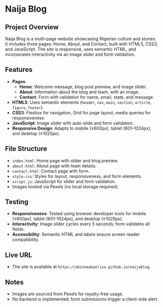 # Naija Blog

## Project Overview
Naija Blog is a multi-page website showcasing Nigerian culture and stories. It includes three pages: Home, About, and Contact, built with HTML5, CSS3, and JavaScript. The site is responsive, uses semantic HTML, and incorporates interactivity via an image slider and form validation.

## Features
- **Pages**:
  - **Home**: Welcome message, blog post preview, and image slider.
  - **About**: Information about the blog and team, with an image.
  - **Contact**: Form with validation for name, email, state, and message.
- **HTML5**: Uses semantic elements (`header`, `nav`, `main`, `section`, `article`, `figure`, `footer`).
- **CSS3**: Flexbox for navigation, Grid for page layout, media queries for responsiveness.
- **JavaScript**: Image slider with auto-slide and form validation.
- **Responsive Design**: Adapts to mobile (≤600px), tablet (601–1024px), and desktop (≥1025px).

## File Structure
- `index.html`: Home page with slider and blog preview.
- `about.html`: About page with team details.
- `contact.html`: Contact page with form.
- `style.css`: Styles for layout, responsiveness, and form elements.
- `script.js`: JavaScript for slider and form validation.
- Images hosted via Pexels (no local storage required).

## Testing
- **Responsiveness**: Tested using browser developer tools for mobile (≤600px), tablet (601–1024px), and desktop (≥1025px).
- **Interactivity**: Image slider cycles every 5 seconds; form validates all fields.
- **Accessibility**: Semantic HTML and labels ensure screen reader compatibility.

## Live URL
- The site is available at `https://obinnaakaolisa.github.io/naijablog`.

## Notes
- Images are sourced from Pexels for royalty-free usage.
- No backend is implemented; form submissions trigger a client-side alert.
